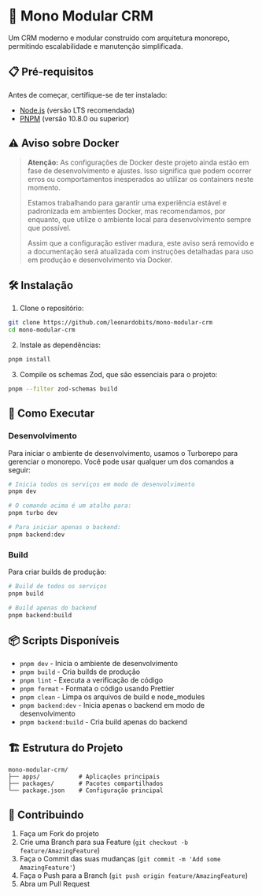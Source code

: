 ﻿# 🚀 Mono Modular CRM

Um CRM moderno e modular construído com arquitetura monorepo, permitindo escalabilidade e manutenção simplificada.

## 📋 Pré-requisitos

Antes de começar, certifique-se de ter instalado:

- [Node.js](https://nodejs.org/) (versão LTS recomendada)
- [PNPM](https://pnpm.io/) (versão 10.8.0 ou superior)

## ⚠️ Aviso sobre Docker

> **Atenção:** As configurações de Docker deste projeto ainda estão em fase de desenvolvimento e ajustes. Isso significa que podem ocorrer erros ou comportamentos inesperados ao utilizar os containers neste momento.
>
> Estamos trabalhando para garantir uma experiência estável e padronizada em ambientes Docker, mas recomendamos, por enquanto, que utilize o ambiente local para desenvolvimento sempre que possível.
>
> Assim que a configuração estiver madura, este aviso será removido e a documentação será atualizada com instruções detalhadas para uso em produção e desenvolvimento via Docker.

## 🛠️ Instalação

1. Clone o repositório:
```bash
git clone https://github.com/leonardobits/mono-modular-crm
cd mono-modular-crm
```

2. Instale as dependências:
```bash
pnpm install
```

3. Compile os schemas Zod, que são essenciais para o projeto:
```bash
pnpm --filter zod-schemas build
```

## 🚀 Como Executar

### Desenvolvimento

Para iniciar o ambiente de desenvolvimento, usamos o Turborepo para gerenciar o monorepo. Você pode usar qualquer um dos comandos a seguir:

```bash
# Inicia todos os serviços em modo de desenvolvimento
pnpm dev

# O comando acima é um atalho para:
pnpm turbo dev

# Para iniciar apenas o backend:
pnpm backend:dev
```

### Build

Para criar builds de produção:

```bash
# Build de todos os serviços
pnpm build

# Build apenas do backend
pnpm backend:build
```

## 📦 Scripts Disponíveis

- `pnpm dev` - Inicia o ambiente de desenvolvimento
- `pnpm build` - Cria builds de produção
- `pnpm lint` - Executa a verificação de código
- `pnpm format` - Formata o código usando Prettier
- `pnpm clean` - Limpa os arquivos de build e node_modules
- `pnpm backend:dev` - Inicia apenas o backend em modo de desenvolvimento
- `pnpm backend:build` - Cria build apenas do backend

## 🏗️ Estrutura do Projeto

```
mono-modular-crm/
├── apps/           # Aplicações principais
├── packages/       # Pacotes compartilhados
└── package.json    # Configuração principal
```

## 🤝 Contribuindo

1. Faça um Fork do projeto
2. Crie uma Branch para sua Feature (`git checkout -b feature/AmazingFeature`)
3. Faça o Commit das suas mudanças (`git commit -m 'Add some AmazingFeature'`)
4. Faça o Push para a Branch (`git push origin feature/AmazingFeature`)
5. Abra um Pull Request
